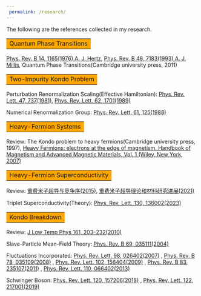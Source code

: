 ```yaml
---
 permalink: /research/
---
```

The following are the references collected in my research.


<table><tr><td bgcolor=orange>Quantum Phase Transitions</td></tr></table>

[Phys. Rev. B 14, 1165(1976) A. J. Hertz](https://doi.org/10.1103/PhysRevB.14.1165), [Phys. Rev. B 48, 7183(1993) A. J. Millis](https://doi.org/10.1103/PhysRevB.48.7183), Quantum Phase Transitions(Cambridge university press, 2011)




<table><tr><td bgcolor=orange> Two-Impurity Kondo Problem </td></tr></table>

Perturbation Renormalization Scaling(Effective Hamiltonian): [Phys. Rev. Lett. 47, 737(1981)](https://doi.org/10.1103/PhysRevLett.47.737), [Phys. Rev. Lett. 62, 1701(1989)](https://doi.org/10.1103/PhysRevLett.62.1701)

Numerical Renormalization Group: [Phys. Rev. Lett. 61, 125(1988)](https://doi.org/10.1103/PhysRevLett.61.125)

<table><tr><td bgcolor=orange>Heavy-Fermion Systems</td></tr></table>

Review: The Kondo problem to heavy fermions(Cambridge university press, 1997), [Heavy Fermions: electrons at the edge of
magnetism. Handbook of Magnetism and Advanced Magnetic Materials, Vol. 1 (Wiley, New York, 2007)](https://www.physics.rutgers.edu/~coleman/682A/electrons_on_the_brink.pdf)



<table><tr><td bgcolor=orange>Heavy-Fermion Superconductivity</td></tr></table>

Review: [重费米子超导与竞争序(2015)](https://wulixb.iphy.ac.cn/cn/article/doi/10.7498/aps.64.217401), [重费米子超导理论和材料研究进展(2021)](https://wulixb.iphy.ac.cn/cn/article/doi/10.7498/aps.70.20201418)

Triplet Superconductivity(Theory): [Phys. Rev. Lett. 130, 136002(2023)](https://doi.org/10.1103/PhysRevLett.130.136002)


<table><tr><td bgcolor=orange>Kondo Breakdown</td></tr></table>

Review: [J Low Temp Phys 161, 203–232(2010)](https://doi.org/10.1007/s10909-010-0206-3)

Slave-Particle Mean-Field Theory: [Phys. Rev. B 69, 035111(2004)](https://doi.org/10.1103/PhysRevB.69.035111)

Fluctuations Incorporated: [Phys. Rev. Lett. 98, 026402(2007)](https://doi.org/10.1103/PhysRevLett.98.026402)
, [Phys. Rev. B 78, 035109(2008)](https://doi.org/10.1103/PhysRevB.78.035109)
, [Phys. Rev. Lett. 102, 156404(2009)](https://doi.org/10.1103/PhysRevLett.102.156404)
, [Phys. Rev. B 83, 235107(2011)](https://doi.org/10.1103/PhysRevB.83.235107)
, [Phys. Rev. Lett. 110, 066402(2013)](https://doi.org/10.1103/PhysRevLett.110.066402)

Schwinger Boson: [Phys. Rev. Lett. 120, 157206(2018)](https://doi.org/10.1103/PhysRevLett.120.157206)
, [Phys. Rev. Lett. 122, 217001(2019)](https://doi.org/10.1103/PhysRevLett.122.217001)


